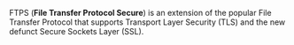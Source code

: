 FTPS (**File Transfer Protocol Secure**) is an extension of the popular File Transfer Protocol that supports Transport Layer Security (TLS) and the new defunct Secure Sockets Layer (SSL).